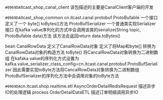 
`#0969DA`itcast_shop_canal_client
该包描述的主要是CanalClient客户端的开发


`#0969DA`itcast_shop_common
cn.itcast.canal
  protobuf
    ProtoBufable 
      一个接口 定义了一个 byte[] toBytes()方法
    ProtoBufSerializer 
      一个普通类实现Serializer<ProtoBufable>接口 
    在kafka value序列化的方式中会调用该类的serialize(String topic, ProtoBufable data)方法
      该方法会返回return data.toBytes()
  
  bean
     CanalRowData 
      定义了CanalRowData对象 定义了将Map和byte[] 转换为CanalRowData对象的构造方法 
      toByte() 将CancalRowData对象转换为二进制数组
      在kafaka value的序列化方式设置为 kafka.value_serializer_class_config=cn.itcast.canal.protobuf.ProtoBufSerializer
      因此需要实现toByte方法将CancalRowData对象转换为二进制数组
      ProtoBufSerializer的序列化方法中会调用对象的toByte方法




`#0969DA`cn.itcast.shop.realtime.etl
    AsyncOrderDetailRedisRequest 描述异步IO的处理逻辑
  process
    OrderDetailDataETL 描述订单明细调用异步IO


